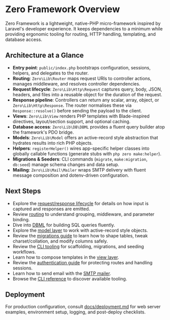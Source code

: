 # Zero Framework Overview

Zero Framework is a lightweight, native-PHP micro-framework inspired by Laravel's developer experience. It keeps dependencies to a minimum while providing ergonomic tooling for routing, HTTP handling, templating, and database access.

## Architecture at a Glance

- **Entry point**: `public/index.php` bootstraps configuration, sessions, helpers, and delegates to the router.
- **Routing**: `Zero\Lib\Router` maps request URIs to controller actions, manages middleware, and resolves controller dependencies.
- **Request lifecycle**: `Zero\Lib\Http\Request` captures query, body, JSON, headers, and files into a reusable object for the duration of the request.
- **Response pipeline**: Controllers can return any scalar, array, object, or `Zero\Lib\Http\Response`. The router normalises these via `Response::resolve()` before sending the payload to the client.
- **Views**: `Zero\Lib\View` renders PHP templates with Blade-inspired directives, layout/section support, and optional caching.
- **Database access**: `Zero\Lib\DB\DBML` provides a fluent query builder atop the framework's PDO bridge.
- **Models**: `Zero\Lib\Model` offers an active-record style abstraction that hydrates results into rich PHP objects.
- **Helpers**: `registerHelper()` wires app-specific helper classes into globally callable functions (generate stubs with `php zero make:helper`).
- **Migrations & Seeders**: CLI commands (`migrate`, `make:migration`, `db:seed`) manage schema changes and data setup.
- **Mailing**: `Zero\Lib\Mail\Mailer` wraps SMTP delivery with fluent message composition and dotenv-driven configuration.

## Next Steps

- Explore the [request/response lifecycle](request-response.md) for details on how input is captured and responses are emitted.
- Review [routing](router.md) to understand grouping, middleware, and parameter binding.
- Dive into [DBML](dbml.md) for building SQL queries fluently.
- Explore the [model layer](models.md) to work with active-record style objects.
- Review the [migrations guide](migrations.md) to learn how to shape tables, tweak charset/collation, and modify columns safely.
- Review the [CLI tooling](cli.md) for scaffolding, migrations, and seeding workflows.
- Learn how to compose templates in the [view layer](view.md).
- Review the [authentication guide](auth.md) for protecting routes and handling sessions.
- Learn how to send email with the [SMTP mailer](mail.md).
- Browse the [CLI reference](cli.md) to discover available tooling.


## Deployment

For production configuration, consult [docs/deployment.md](deployment.md) for web server examples, environment setup, logging, and post-deploy checklists.
